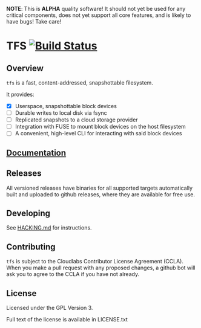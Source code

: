 **NOTE**: This is **ALPHA** quality software! It should not yet be used for any
critical components, does not yet support all core features, and is likely
to have bugs! Take care!

# TFS [![Build Status](https://travis-ci.org/terminalcloud/tfs.svg?branch=master)](https://travis-ci.org/terminalcloud/tfs)

## Overview

`tfs` is a fast, content-addressed, snapshottable filesystem.

It provides:
  - [x] Userspace, snapshottable block devices
  - [ ] Durable writes to local disk via fsync
  - [ ] Replicated snapshots to a cloud storage provider
  - [ ] Integration with FUSE to mount block devices on the host filesystem
  - [ ] A convenient, high-level CLI for interacting with said block devices

## [Documentation](https://crates.fyi/crates/tfs/0.1.3)

## Releases

All versioned releases have binaries for all supported targets automatically
built and uploaded to github releases, where they are available for free use.

## Developing

See [HACKING.md](HACKING.md) for instructions.

## Contributing

`tfs` is subject to the Cloudlabs Contributor License Agreement (CCLA). When you
make a pull request with any proposed changes, a github bot will ask you to agree
to the CCLA if you have not already.

## License

Licensed under the GPL Version 3.

Full text of the license is available in LICENSE.txt

